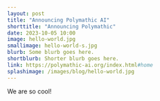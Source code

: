 ```yaml
---
layout: post
title: "Announcing Polymathic AI"
shorttitle: "Announcing Polymathic"
date: 2023-10-05 10:00
image: hello-world.jpg
smallimage: hello-world-s.jpg
blurb: Some blurb goes here.
shortblurb: Shorter blurb goes here.
link: https://polymathic-ai.org/index.html#home
splashimage: /images/blog/hello-world.jpg
---
```


We are so cool!
